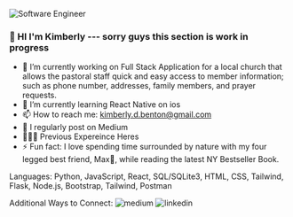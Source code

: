 ![Software Engineer](https://github.com/kdb23/kdb23/assets/121531138/e3cb4edf-e3b2-434d-b3c2-6633d336328b)
### 👋 HI I'm Kimberly --- sorry guys this section is work in progress

- 🔭 I’m currently working on Full Stack Application for a local church that allows the pastoral staff quick and easy access to member information; such as phone number, addresses, family members, and prayer requests. 
- 🌱 I’m currently learning React Native on ios
- 📫 How to reach me: kimberly.d.benton@gmail.com
- 📝 I regularly post on Medium
- 👩🏻‍💻 Previous Expereince Heres
- ⚡ Fun fact: I love spending time surrounded by nature with my four legged best friend, Max🐾, while reading the latest NY Bestseller Book. 

Languages:
Python, JavaScript, React, SQL/SQLite3, HTML, CSS, Tailwind, Flask, Node.js, Bootstrap, Tailwind, Postman

Additional Ways to Connect:
![medium](https://github.com/kdb23/kdb23/assets/121531138/a5226f08-b405-4c2a-8ca6-e9985a81cee0) ![linkedin](https://github.com/kdb23/kdb23/assets/121531138/3a731f43-e94d-4a36-9684-665e0ee1cf41) 

